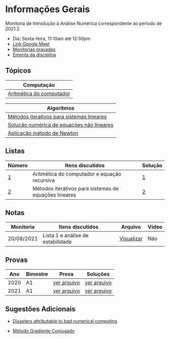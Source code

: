 # Informações Gerais 

Monitoria de Introdução à Análise Numérica correspondente ao período de 2021.2.  

- Dia: Sexta-feira, 11:10am até 12:50pm
- [Link Google Meet](https://meet.google.com/kfq-nuoh-bos)
- [Monitorias gravadas](https://gvmail-my.sharepoint.com/:f:/g/personal/b37214_fgv_edu_br/EkgP0bSiAJBPpG2Avs9YZ00BD1DxPUgYnQN67pfjGmYzEA?e=ShRNLV)
- [Ementa da disciplina](/files/numerical-analysis/ementa.pdf)

## Tópicos

|Computação|
|-|
|[Aritmética do computador](/ta-sessions/analisenum/computing)|

|Algoritmos|
|-|
|[Métodos iterativos para sistemas lineares](/ta-sessions/analisenum/linear-systems)|
|[Solução numérica de equações não lineares](/ta-sessions/analisenum/non_linear_equations)|
|[Aplicação método de Newton](/ta-sessions/analisenum/application_newton/non_linear_equations)|


## Listas

|Número|Itens discutidos|Solução|
|------|----------------|-------|
|[1](/files/disciplines/numerical-analysis/lista1.pdf)|Aritmética do computador e equação recursiva|[1](/files/disciplines/numerical-analysis/solutions1.pdf)|
|[2](/ta-sessions/analisenum/lista2)|Métodos iterativos para sistemas de equações lineares|[2](/files/disciplines/numerical-analysis/solutions2.pdf)|

## Notas
  
|Monitoria|Itens discutidos|Arquivo|Vídeo|
|---------|----------------|-------|-----| 
|20/08/2021|Lista 1 e análise de estabilidade|[Visualizar](/files/disciplines/numerical-analysis/monitoria20-08-2021.pdf)|Não|

## Provas

|Ano|Bimestre|Prova|Soluções|
|---|--------|-----|--------|
|2020|A1|[ver arquivo](/files/disciplines/numerical-analysis/prova_a1_2020.pdf)|[ver arquivo](/files/disciplines/numerical-analysis/solucoes_a1_2020_parcial.pdf)|
|2021|A1|[ver arquivo](/files/disciplines/numerical-analysis/prova_a1_2021.pdf)|[ver arquivo](/files/disciplines/numerical-analysis/solucoes_a1_2021.pdf)|

## Sugestões Adicionais 

- [Disasters attributable to bad numerical computing](https://www-users.cse.umn.edu/~arnold/disasters/)

- [Método Gradiente Conjugado](https://www.cs.cmu.edu/~quake-papers/painless-conjugate-gradient.pdf)